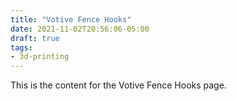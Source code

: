 ```yaml
---
title: "Votive Fence Hooks"
date: 2021-11-02T20:56:06-05:00
draft: true
tags:
- 3d-printing
---
```

This is the content for the Votive Fence Hooks page.